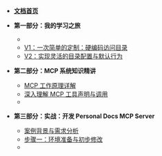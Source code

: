 - [**文档首页**](README.md)

- **第一部分：我的学习之旅**
  - <!-- 在这里记录你的学习步骤和心得 -->
  - [V1：一次简单的定制：硬编码访问目录](my_first_customization.md)
  - [V2：实现灵活的目录配置与默认行为](flexible_directory_config.md)

- **第二部分：MCP 系统知识精讲**
  - [MCP 工作原理详解](mcp_how_it_works.md)
  - [深入理解 MCP 工具声明与调用](mcp_tool_deep_dive.md) <!-- 示例页面 -->
  - <!-- 其他理论知识点 -->

- **第三部分：实战：开发 Personal Docs MCP Server**
  - [案例背景与需求分析](case_personal_docs_intro.md) <!-- 示例页面 -->
  - [步骤一：环境准备与初步修改](case_step_1_setup.md) <!-- 示例页面 -->
  - <!-- 后续开发步骤 --> 